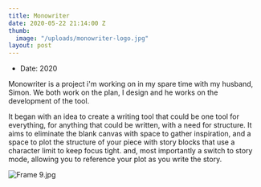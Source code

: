 ```yaml
---
title: Monowriter
date: 2020-05-22 21:14:00 Z
thumb:
  image: "/uploads/monowriter-logo.jpg"
layout: post
---
```


<ul class="list-tools" style="color:#{{ page.color }}">
<li>Date: 2020</li>
</ul>

<p class="lead"> Monowriter is a project i'm working on in my spare time with my husband, Simon. We both work on the plan, I design and  he works on the development of the tool.
<p class="lead">It began with an idea to create a writing tool that could be one tool for everything, for anything that could be written, with a need for structure. It aims to eliminate the blank canvas with space to gather inspiration, and a space to plot the structure of your piece with story blocks that use a character limit to keep focus tight. and, most importantly a switch to story mode, allowing you to reference your plot as you write the story.</p>


![Frame 9.jpg](/uploads/Frame%209.jpg)